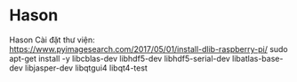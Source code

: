 # Hason
Hason
Cài đặt thư viện:
https://www.pyimagesearch.com/2017/05/01/install-dlib-raspberry-pi/
sudo apt-get install -y libcblas-dev libhdf5-dev libhdf5-serial-dev libatlas-base-dev libjasper-dev  libqtgui4  libqt4-test
